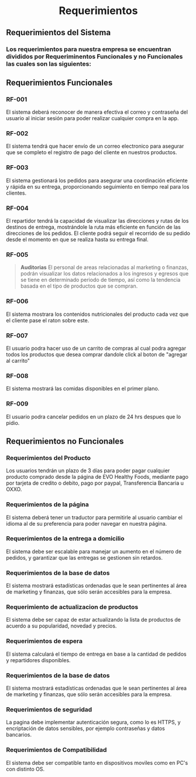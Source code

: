<h1 align="center"> Requerimientos </h1>

## Requerimientos del Sistema
### Los requerimientos para nuestra empresa se encuentran divididos por Requeriminentos Funcionales y no Funcionales las cuales son las siguientes: 

## Requerimientos Funcionales
### RF-001
El sistema deberá reconocer de manera efectiva el correo y contraseña del usuario al iniciar sesión para poder realizar cualquier compra en la app.
### RF-002
El sistema tendrá que hacer envío de un correo electronico para asegurar que se completo el registro de pago del cliente en nuestros productos.
### RF-003
El sistema gestionará los pedidos para asegurar una coordinación eficiente y rápida en su entrega, proporcionando seguimiento en tiempo real para los clientes.
### RF-004
El repartidor tendrá la capacidad de visualizar las direcciones y rutas de los destinos de entrega, mostrándole la ruta más eficiente en función de las direcciones de los pedidos. El cliente podrá seguir el recorrido de su pedido desde el momento en que se realiza hasta su entrega final.
### RF-005
> **Auditorias**
El personal de areas relacionadas al marketing o finanzas, podrán visualizar los datos relacionados a los ingresos y egresos que se tiene en determinado periodo de tiempo, así como la tendencia basada en el tipo de productos que se compran.
### RF-006
El sistema mostrara los contenidos nutricionales del producto cada vez que el cliente pase el raton sobre este.
### RF-007
El usuario podra hacer uso de un carrito de compras al cual podra agregar todos los productos que desea comprar dandole click al boton de "agregar al carrito"
### RF-008
El sistema mostrará las comidas disponibles en el primer plano.
### RF-009
El usuario podra cancelar pedidos en un plazo de 24 hrs despues que lo pidio.
## Requerimientos no Funcionales
### Requerimientos del Producto
Los usuarios tendrán un plazo de 3 días para poder pagar cualquier producto comprado desde la página de EVO Healthy Foods, mediante pago por tarjeta de credito o debito, pago por paypal, Transferencia Bancaria u OXXO.
### Requerimientos de la página
El sistema deberá tener un traductor para permitirle al usuario cambiar el idioma al de su preferencia para poder navegar en nuestra página.
### Requerimientos de la entrega a domicilio
El sistema debe ser escalable para manejar un aumento en el número de pedidos, y garantizar que las entregas se gestionen sin retardos.
### Requerimientos de la base de datos
El sistema mostrará estadísticas ordenadas que le sean pertinentes al área de marketing y finanzas, que sólo serán accesibles para la empresa.
### Requerimiento de actualizacion de productos
El sistema debe ser capaz de estar actualizando la lista de productos de acuerdo a su popularidad, novedad y precios.
### Requerimientos de espera
El sistema calculará el tiempo de entrega en base a la cantidad de pedidos y repartidores disponibles.
### Requerimientos de la base de datos
El sistema mostrará estadísticas ordenadas que le sean pertinentes al área de marketing y finanzas, que sólo serán accesibles para la empresa.
### Requerimientos de seguridad
La pagina debe implementar autenticación segura, como lo es HTTPS, y encriptación de datos sensibles, por ejemplo contraseñas y datos bancarios.
### Requerimientos de Compatibilidad
El sistema debe ser compatible tanto en dispositivos moviles como en PC's con distinto OS.

